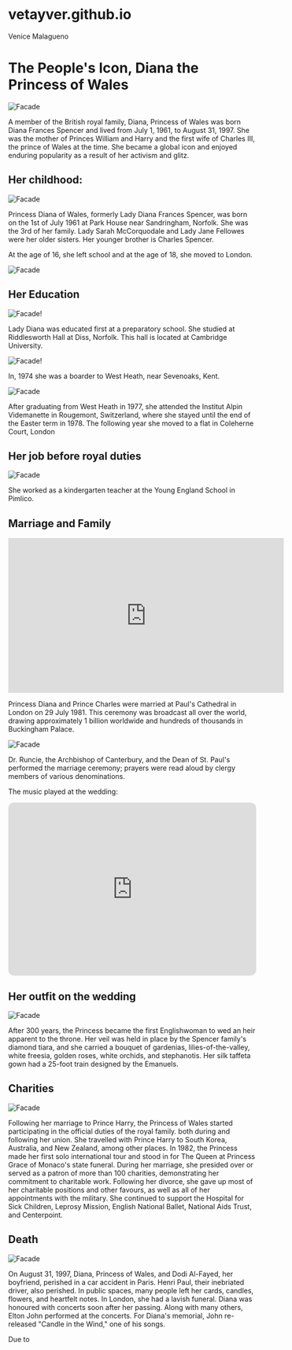 # vetayver.github.io
Venice Malagueno

# The People's Icon, Diana the Princess of Wales 


![Facade](https://m.media-amazon.com/images/M/MV5BMjEyNzMyNTQ4M15BMl5BanBnXkFtZTcwNjA0NjI5NA@@._V1_.jpg) 

A member of the British royal family, Diana, Princess of Wales was born Diana Frances Spencer and lived from July 1, 1961, to August 31, 1997. She was the mother of Princes William and Harry and the first wife of Charles III, the prince of Wales at the time. She became a global icon and enjoyed enduring popularity as a result of her activism and glitz.


## Her childhood:


![Facade](https://people.com/thmb/5ttaLyDCk_F4mSnsB0YrK-IAF9k=/750x0/filters:no_upscale():max_bytes(150000):strip_icc():focal(1039x419:1041x421):format(webp)/princess-diana-siblings-0443fa1ce659423ea9808d6ec3fd25c8.jpg) 

Princess Diana of Wales, formerly Lady Diana Frances Spencer, was born on the 1st of July 1961 at Park House near Sandringham, Norfolk. She was the 3rd of her family. Lady Sarah McCorquodale and Lady Jane Fellowes were her older sisters. Her younger brother is Charles Spencer. 

At the age of 16, she left school and at the age of 18, she moved to London. 

![Facade](https://www.cathaypacific.com/content/dam/focal-point/cx/inspiration/2017/08/Diana-London-4.renditionimage.900.900.jpg) 

## Her Education

![Facade!](https://smapse.com/storage/2017/05/riddlesworth-hall-school-7.jpg) 


Lady Diana was educated first at a preparatory school. She studied at Riddlesworth Hall at Diss, Norfolk. This hall is located at Cambridge University. 

![Facade!](https://www.theweddingsecret.co.uk/img/uploads/pageimage/58a461c9238ab_homepage.jpg)

In, 1974 she was a boarder to West Heath, near Sevenoaks, Kent.

![Facade](https://images.hellomagazine.com/horizon/original_aspect_ratio/e93c3a3ce23c-school-z.jpg)

After graduating from West Heath in 1977, she attended the Institut Alpin Videmanette in Rougemont, Switzerland, where she stayed until the end of the Easter term in 1978. The following year she moved to a flat in Coleherne Court, London

## Her job before royal duties 

![Facade](https://princessdianabookboutique.files.wordpress.com/2015/07/image154.jpg?w=660)

She worked as a kindergarten teacher at the Young England School in Pimlico.

## Marriage and Family 

<iframe width="560" height="315" src="https://www.youtube.com/embed/A0bmGTLrAhY?si=7FPkmfvCrLfmjht7" title="YouTube video player" frameborder="0" allow="accelerometer; autoplay; clipboard-write; encrypted-media; gyroscope; picture-in-picture; web-share" allowfullscreen></iframe>

Princess Diana and Prince Charles were married at Paul's Cathedral in London on 29 July 1981. This ceremony was broadcast all over the world, drawing approximately 1 billion worldwide and hundreds of thousands in Buckingham Palace. 

![Facade](https://media.gettyimages.com/id/109326196/photo/robert-runcie-the-archbishop-of-canterbury-officiates-at-the-wedding-of-charles-prince-of.jpg?s=612x612&w=gi&k=20&c=_G2x1m2qNavq6sXLRQYsKMyu3GqKp8PV-hsMPPaMQuw=) 

Dr. Runcie, the Archbishop of Canterbury, and the Dean of St. Paul's performed the marriage ceremony; prayers were read aloud by clergy members of various denominations. 

The music played at the wedding:

<iframe style="border-radius:12px" src="https://open.spotify.com/embed/playlist/1jTSBSHKNKybFegdoBQ6M1?utm_source=generator" width="100%" height="352" frameBorder="0" allowfullscreen="" allow="autoplay; clipboard-write; encrypted-media; fullscreen; picture-in-picture" loading="lazy"></iframe>

## Her outfit on the wedding



![Facade](https://people.com/thmb/m5jwriC4JSqX03g6Ut3mihr91Eg=/1500x0/filters:no_upscale():max_bytes(150000):strip_icc():focal(899x302:901x304)/princess-diana-wedding-dress-1-4858baf5147247e68756465f745f0362.jpg) 


After 300 years, the Princess became the first Englishwoman to wed an heir apparent to the throne. Her veil was held in place by the Spencer family's diamond tiara, and she carried a bouquet of gardenias, lilies-of-the-valley, white freesia, golden roses, white orchids, and stephanotis. Her silk taffeta gown had a 25-foot train designed by the Emanuels.


## Charities 

![Facade](https://cdn.aarp.net/content/dam/aarp/entertainment/celebrities/08/1140-princess-diana-charity-students-neasden.jpg) 

Following her marriage to Prince Harry, the Princess of Wales started participating in the official duties of the royal family. both during and following her union. She travelled with Prince Harry to South Korea, Australia, and New Zealand, among other places. In 1982, the Princess made her first solo international tour and stood in for The Queen at Princess Grace of Monaco's state funeral. During her marriage, she presided over or served as a patron of more than 100 charities, demonstrating her commitment to charitable work. Following her divorce, she gave up most of her charitable positions and other favours, as well as all of her appointments with the military. She continued to support the Hospital for Sick Children, Leprosy Mission, English National Ballet, National Aids Trust, and Centerpoint. 

## Death 

![Facade](https://upload.wikimedia.org/wikipedia/commons/d/df/Flowers_for_Princess_Diana%27s_Funeral.jpg)

On August 31, 1997, Diana, Princess of Wales, and Dodi Al-Fayed, her boyfriend, perished in a car accident in Paris. Henri Paul, their inebriated driver, also perished. In public spaces, many people left her cards, candles, flowers, and heartfelt notes. In London, she had a lavish funeral. Diana was honoured with concerts soon after her passing. Along with many others, Elton John performed at the concerts. For Diana's memorial, John re-released "Candle in the Wind," one of his songs.

Due to 
